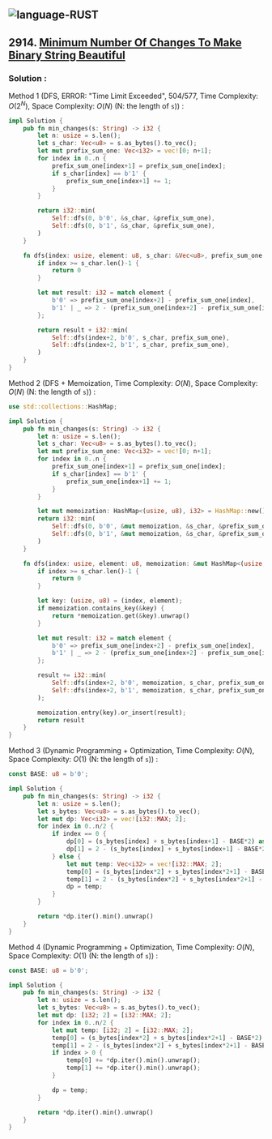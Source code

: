 ![language-RUST](https://img.shields.io/badge/RUST-8d4004?style=for-the-badge&logo=RUST)
---

## 2914. [Minimum Number Of Changes To Make Binary String Beautiful](https://leetcode.com/problems/minimum-number-of-changes-to-make-binary-string-beautiful)

### Solution :

Method 1 (DFS, ERROR: "Time Limit Exceeded", 504/577, Time Complexity: $O(2^N)$, Space Complexity: $O(N)$ (N: the length of `s`)) :
```rust
impl Solution {
    pub fn min_changes(s: String) -> i32 {
        let n: usize = s.len();
        let s_char: Vec<u8> = s.as_bytes().to_vec();
        let mut prefix_sum_one: Vec<i32> = vec![0; n+1];
        for index in 0..n {
            prefix_sum_one[index+1] = prefix_sum_one[index];
            if s_char[index] == b'1' {
                prefix_sum_one[index+1] += 1;
            }
        }

        return i32::min(
            Self::dfs(0, b'0', &s_char, &prefix_sum_one),
            Self::dfs(0, b'1', &s_char, &prefix_sum_one),
        )
    }

    fn dfs(index: usize, element: u8, s_char: &Vec<u8>, prefix_sum_one: &Vec<i32>) -> i32 {
        if index >= s_char.len()-1 {
            return 0
        }

        let mut result: i32 = match element {
            b'0' => prefix_sum_one[index+2] - prefix_sum_one[index],
            b'1' | _ => 2 - (prefix_sum_one[index+2] - prefix_sum_one[index]),
        };

        return result + i32::min(
            Self::dfs(index+2, b'0', s_char, prefix_sum_one),
            Self::dfs(index+2, b'1', s_char, prefix_sum_one),
        )
    }
}
```

Method 2 (DFS + Memoization, Time Complexity: $O(N)$, Space Complexity: $O(N)$ (N: the length of `s`)) :
```rust
use std::collections::HashMap;

impl Solution {
    pub fn min_changes(s: String) -> i32 {
        let n: usize = s.len();
        let s_char: Vec<u8> = s.as_bytes().to_vec();
        let mut prefix_sum_one: Vec<i32> = vec![0; n+1];
        for index in 0..n {
            prefix_sum_one[index+1] = prefix_sum_one[index];
            if s_char[index] == b'1' {
                prefix_sum_one[index+1] += 1;
            }
        }

        let mut memoization: HashMap<(usize, u8), i32> = HashMap::new();
        return i32::min(
            Self::dfs(0, b'0', &mut memoization, &s_char, &prefix_sum_one),
            Self::dfs(0, b'1', &mut memoization, &s_char, &prefix_sum_one),
        )
    }

    fn dfs(index: usize, element: u8, memoization: &mut HashMap<(usize, u8), i32>, s_char: &Vec<u8>, prefix_sum_one: &Vec<i32>) -> i32 {
        if index >= s_char.len()-1 {
            return 0
        }

        let key: (usize, u8) = (index, element);
        if memoization.contains_key(&key) {
            return *memoization.get(&key).unwrap()
        }

        let mut result: i32 = match element {
            b'0' => prefix_sum_one[index+2] - prefix_sum_one[index],
            b'1' | _ => 2 - (prefix_sum_one[index+2] - prefix_sum_one[index]),
        };

        result += i32::min(
            Self::dfs(index+2, b'0', memoization, s_char, prefix_sum_one),
            Self::dfs(index+2, b'1', memoization, s_char, prefix_sum_one),
        );

        memoization.entry(key).or_insert(result);
        return result
    }
}
```

Method 3 (Dynamic Programming + Optimization, Time Complexity: $O(N)$, Space Complexity: $O(1)$ (N: the length of `s`)) :
```rust
const BASE: u8 = b'0';

impl Solution {
    pub fn min_changes(s: String) -> i32 {
        let n: usize = s.len();
        let s_bytes: Vec<u8> = s.as_bytes().to_vec();
        let mut dp: Vec<i32> = vec![i32::MAX; 2];
        for index in 0..n/2 {
            if index == 0 {
                dp[0] = (s_bytes[index] + s_bytes[index+1] - BASE*2) as i32;
                dp[1] = 2 - (s_bytes[index] + s_bytes[index+1] - BASE*2) as i32;
            } else {
                let mut temp: Vec<i32> = vec![i32::MAX; 2];
                temp[0] = (s_bytes[index*2] + s_bytes[index*2+1] - BASE*2) as i32 + dp.iter().min().unwrap();
                temp[1] = 2 - (s_bytes[index*2] + s_bytes[index*2+1] - BASE*2) as i32 + dp.iter().min().unwrap();
                dp = temp;
            }
        }

        return *dp.iter().min().unwrap()
    }
}
```

Method 4 (Dynamic Programming + Optimization, Time Complexity: $O(N)$, Space Complexity: $O(1)$ (N: the length of `s`)) :
```rust
const BASE: u8 = b'0';

impl Solution {
    pub fn min_changes(s: String) -> i32 {
        let n: usize = s.len();
        let s_bytes: Vec<u8> = s.as_bytes().to_vec();
        let mut dp: [i32; 2] = [i32::MAX; 2];
        for index in 0..n/2 {
            let mut temp: [i32; 2] = [i32::MAX; 2];
            temp[0] = (s_bytes[index*2] + s_bytes[index*2+1] - BASE*2) as i32;
            temp[1] = 2 - (s_bytes[index*2] + s_bytes[index*2+1] - BASE*2) as i32;
            if index > 0 {
                temp[0] += *dp.iter().min().unwrap();
                temp[1] += *dp.iter().min().unwrap();
            }

            dp = temp;
        }

        return *dp.iter().min().unwrap()
    }
}
```
